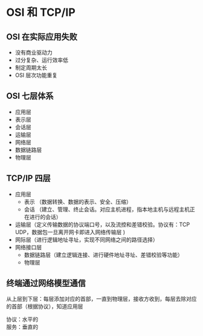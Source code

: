 # OSI 和 TCP/IP

## OSI 在实际应用失败

- 没有商业驱动力
- 过分复杂、运行效率低
- 制定周期太长
- OSI 层次功能重复

## OSI 七层体系

- 应用层
- 表示层
- 会话层
- 运输层
- 网络层
- 数据链路层
- 物理层

## TCP/IP 四层

- 应用层
  - 表示 （数据转换、数据的表示、安全、压缩）
  - 会话 （建立、管理、终止会话。对应主机进程，指本地主机与远程主机正在进行的会话）
- 运输层（定义传输数据的协议端口号，以及流控和差错校验。协议有：TCP UDP，数据包一旦离开网卡即进入网络传输层 )
- 网际层（进行逻辑地址寻址，实现不同网络之间的路径选择）
- 网络接口层
  - 数据链路层（建立逻辑连接、进行硬件地址寻址、差错校验等功能）
  - 物理层

## 终端通过网络模型通信

从上层到下层：每层添加对应的首部，一直到物理层，接收方收到，每层去除对应的首部（根据协议），知道应用层

协议：水平的  
服务：垂直的
